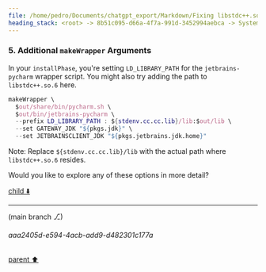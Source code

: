 ```yaml
---
file: /home/pedro/Documents/chatgpt_export/Markdown/Fixing libstdc++.so.6 Error.md
heading_stack: <root> -> 8b51c095-d66a-4f7a-991d-3452994aebca -> System -> 61adaf37-62f1-42a5-a9c5-c5a1e7422948 -> System -> aaa20dd9-7a66-4881-98c5-27abc584c5d8 -> User -> ea073fdc-efd4-4cda-8ee5-0493e1c29758 -> Assistant -> 1. Use `nix-shell` to Pull in Required Dependencies: -> 2. Package Your Application with Nix: -> 3. Patching Executables: -> 4. Manually Setting `LD_LIBRARY_PATH`: -> 5. Using `buildFHSUserEnv`: -> aaa229be-90f4-4b40-9a01-b8a94e259917 -> User -> 3d96fcd1-1912-45ce-86c1-e52ab56c3c23 -> Assistant -> 1. Update `LD_LIBRARY_PATH` within PyCharm -> 2. Use Nix-Managed Python Interpreter -> 3. Patch the Python Interpreter -> 4. Use `nix-shell` as Interpreter -> 5. Additional `makeWrapper` Arguments
---
```

### 5. Additional `makeWrapper` Arguments
In your `installPhase`, you're setting `LD_LIBRARY_PATH` for the `jetbrains-pycharm` wrapper script. You might also try adding the path to `libstdc++.so.6` here.

```nix
makeWrapper \
  $out/share/bin/pycharm.sh \
  $out/bin/jetbrains-pycharm \
  --prefix LD_LIBRARY_PATH : ${stdenv.cc.cc.lib}/lib:$out/lib \
  --set GATEWAY_JDK "${pkgs.jdk}" \
  --set JETBRAINSCLIENT_JDK "${pkgs.jetbrains.jdk.home}"
```

Note: Replace `${stdenv.cc.cc.lib}/lib` with the actual path where `libstdc++.so.6` resides.

Would you like to explore any of these options in more detail?

[child ⬇️](#aaa2405d-e594-4acb-add9-d482301c177a)

---

(main branch ⎇)
###### aaa2405d-e594-4acb-add9-d482301c177a
[parent ⬆️](#3d96fcd1-1912-45ce-86c1-e52ab56c3c23)
